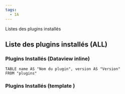 ```yaml
---
tags:
  - IA
---
```


Listes des plugins installés 

## Liste des plugins installés (ALL)

### Plugins Installés (Dataview inline)
```dataview
TABLE name AS "Nom du plugin", version AS "Version"
FROM "plugins"
```


### Plugins Installés (template )

 